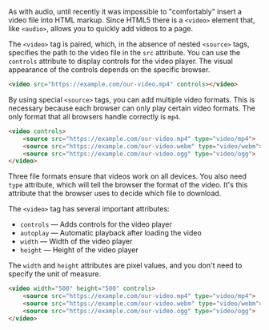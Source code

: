 
As with audio, until recently it was impossible to "comfortably" insert a video file into HTML markup. Since HTML5 there is a `<video>` element that, like `<audio>`, allows you to quickly add videos to a page.

The `<video>`  tag is paired, which, in the absence of nested `<source>` tags, specifies the path to the video file in the `src` attribute. You can use the `controls` attribute to display controls for the video player. The visual appearance of the controls depends on the specific browser.

```html
<video src="https://example.com/our-video.mp4" controls></video>
```

By using special `<source>` tags, you can add multiple video formats. This is necessary because each browser can only play certain video formats. The only format that all browsers handle correctly is `mp4`.

```html
<video controls>
    <source src="https://example.com/our-video.mp4" type="video/mp4">
    <source src="https://example.com/our-video.webm" type="video/webm">
    <source src="https://example.com/our-video.ogg" type="video/ogg">
</video>
```

Three file formats ensure that videos work on all devices. You also need `type` attribute, which will tell the browser the format of the video. It's this attribute that the browser uses to decide which file to download.

The `<video>` tag has several important attributes:

* `controls` — Adds controls for the video player
* `autoplay` — Automatic playback after loading the video
* `width` — Width of the video player
* `height` — Height of the video player

The `width` and `height` attributes are pixel values, and you don't need to specify the unit of measure.

```html
<video width="500" height="500" controls>
    <source src="https://example.com/our-video.mp4" type="video/mp4">
    <source src="https://example.com/our-video.webm" type="video/webm">
    <source src="https://example.com/our-video.ogg" type="video/ogg">
</video>
```
